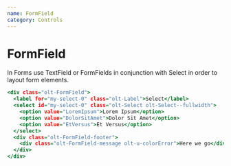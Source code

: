 ```yaml
---
name: FormField
category: Controls
---
```


# FormField

In Forms use TextField or FormFields in conjunction with Select in order to layout form elements.

```form-field.html
<div class="olt-FormField">
  <label for="my-select-0" class="olt-Label">Select</label>
  <select id="my-select-0" class="olt-Select olt-Select--fullwidth">
    <option value="LoremIpsum">Lorem Ipsum</option>
    <option value="DolorSitAmet">Dolor Sit Amet</option>
    <option value="EtVersus">Et Versus</option>
  </select>
  <div class="olt-FormField-footer">
    <div class="olt-FormField-message olt-u-colorError">Here we go</div>
  </div>
</div>
```
